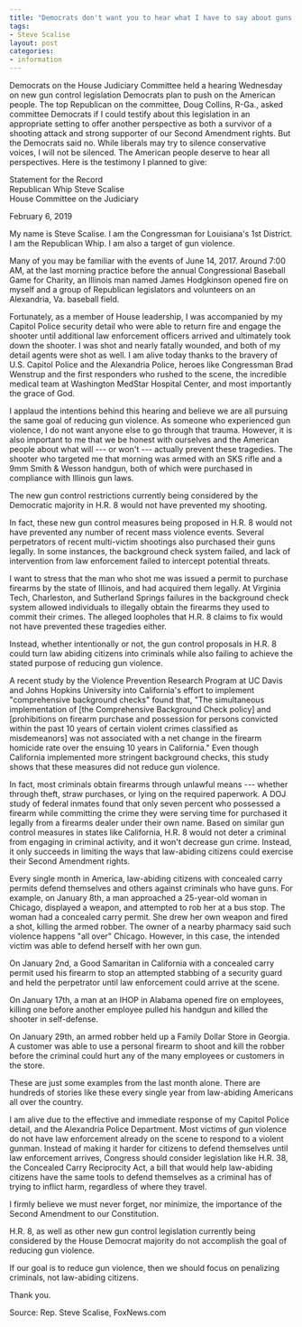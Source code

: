 ```yaml
---
title: "Democrats don't want you to hear what I have to say about guns and the Second Amendment"
tags:
- Steve Scalise
layout: post
categories:
- information
---
```


Democrats on the House Judiciary Committee held a hearing Wednesday on new gun control legislation Democrats plan to push on the American people. The top Republican on the committee, Doug Collins, R-Ga., asked committee Democrats if I could testify about this legislation in an appropriate setting to offer another perspective as both a survivor of a shooting attack and strong supporter of our Second Amendment rights. But the Democrats said no. While liberals may try to silence conservative voices, I will not be silenced. The American people deserve to hear all perspectives. Here is the testimony I planned to give:

Statement for the Record<br>
Republican Whip Steve Scalise<br>
House Committee on the Judiciary

February 6, 2019

My name is Steve Scalise. I am the Congressman for Louisiana's 1st District. I am the Republican Whip. I am also a target of gun violence.

Many of you may be familiar with the events of June 14, 2017. Around 7:00 AM, at the last morning practice before the annual Congressional Baseball Game for Charity, an Illinois man named James Hodgkinson opened fire on myself and a group of Republican legislators and volunteers on an Alexandria, Va. baseball field.

Fortunately, as a member of House leadership, I was accompanied by my Capitol Police security detail who were able to return fire and engage the shooter until additional law enforcement officers arrived and ultimately took down the shooter. I was shot and nearly fatally wounded, and both of my detail agents were shot as well. I am alive today thanks to the bravery of U.S. Capitol Police and the Alexandria Police, heroes like Congressman Brad Wenstrup and the first responders who rushed to the scene, the incredible medical team at Washington MedStar Hospital Center, and most importantly the grace of God.

I applaud the intentions behind this hearing and believe we are all pursuing the same goal of reducing gun violence. As someone who experienced gun violence, I do not want anyone else to go through that trauma. However, it is also important to me that we be honest with ourselves and the American people about what will --- or won't --- actually prevent these tragedies. The shooter who targeted me that morning was armed with an SKS rifle and a 9mm Smith & Wesson handgun, both of which were purchased in compliance with Illinois gun laws.

The new gun control restrictions currently being considered by the Democratic majority in H.R. 8 would not have prevented my shooting.

In fact, these new gun control measures being proposed in H.R. 8 would not have prevented any number of recent mass violence events. Several perpetrators of recent multi-victim shootings also purchased their guns legally. In some instances, the background check system failed, and lack of intervention from law enforcement failed to intercept potential threats.

I want to stress that the man who shot me was issued a permit to purchase firearms by the state of Illinois, and had acquired them legally. At Virginia Tech, Charleston, and Sutherland Springs failures in the background check system allowed individuals to illegally obtain the firearms they used to commit their crimes. The alleged loopholes that H.R. 8 claims to fix would not have prevented these tragedies either.

Instead, whether intentionally or not, the gun control proposals in H.R. 8 could turn law abiding citizens into criminals while also failing to achieve the stated purpose of reducing gun violence.

A recent study by the Violence Prevention Research Program at UC Davis and Johns Hopkins University into California's effort to implement "comprehensive background checks" found that, "The simultaneous implementation of [the Comprehensive Background Check policy] and [prohibitions on firearm purchase and possession for persons convicted within the past 10 years of certain violent crimes classified as misdemeanors] was not associated with a net change in the firearm homicide rate over the ensuing 10 years in California." Even though California implemented more stringent background checks, this study shows that these measures did not reduce gun violence.

In fact, most criminals obtain firearms through unlawful means --- whether through theft, straw purchases, or lying on the required paperwork. A DOJ study of federal inmates found that only seven percent who possessed a firearm while committing the crime they were serving time for purchased it legally from a firearms dealer under their own name. Based on similar gun control measures in states like California, H.R. 8 would not deter a criminal from engaging in criminal activity, and it won't decrease gun crime. Instead, it only succeeds in limiting the ways that law-abiding citizens could exercise their Second Amendment rights.

Every single month in America, law-abiding citizens with concealed carry permits defend themselves and others against criminals who have guns. For example, on January 8th, a man approached a 25-year-old woman in Chicago, displayed a weapon, and attempted to rob her at a bus stop. The woman had a concealed carry permit. She drew her own weapon and fired a shot, killing the armed robber. The owner of a nearby pharmacy said such violence happens "all over" Chicago. However, in this case, the intended victim was able to defend herself with her own gun.

On January 2nd, a Good Samaritan in California with a concealed carry permit used his firearm to stop an attempted stabbing of a security guard and held the perpetrator until law enforcement could arrive at the scene.

On January 17th, a man at an IHOP in Alabama opened fire on employees, killing one before another employee pulled his handgun and killed the shooter in self-defense.

On January 29th, an armed robber held up a Family Dollar Store in Georgia. A customer was able to use a personal firearm to shoot and kill the robber before the criminal could hurt any of the many employees or customers in the store.

These are just some examples from the last month alone. There are hundreds of stories like these every single year from law-abiding Americans all over the country.

I am alive due to the effective and immediate response of my Capitol Police detail, and the Alexandria Police Department. Most victims of gun violence do not have law enforcement already on the scene to respond to a violent gunman. Instead of making it harder for citizens to defend themselves until law enforcement arrives, Congress should consider legislation like H.R. 38, the Concealed Carry Reciprocity Act, a bill that would help law-abiding citizens have the same tools to defend themselves as a criminal has of trying to inflict harm, regardless of where they travel.

I firmly believe we must never forget, nor minimize, the importance of the Second Amendment to our Constitution.

H.R. 8, as well as other new gun control legislation currently being considered by the House Democrat majority do not accomplish the goal of reducing gun violence.

If our goal is to reduce gun violence, then we should focus on penalizing criminals, not law-abiding citizens.

Thank you.

Source: Rep. Steve Scalise, FoxNews.com
